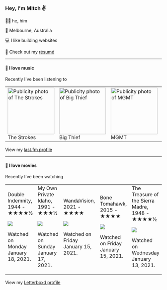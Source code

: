 <article><h3>Hey, I&#x27;m Mitch ✌️</h3><section><p>🙆‍♂️ he, him</p><p>📍 Melbourne, Australia</p><p>💻 I like building websites</p><p>📝 Check out my <a href="https://github.com/my-slab/resume">résumé</a></p></section><hr/><section><h4>💽 I love music</h4><p>Recently I&#x27;ve been listening to</p><table><tbody><td><img src="https://lastfm.freetls.fastly.net/i/u/174s/29c98431ed68a10f110cf47c89f174b3.png" height="150px" alt="Publicity photo of The Strokes"/><br/>The Strokes</td><td><img src="https://lastfm.freetls.fastly.net/i/u/174s/140fbd4e75078c59a9a1552a8dfd1d85.png" height="150px" alt="Publicity photo of Big Thief"/><br/>Big Thief</td><td><img src="https://lastfm.freetls.fastly.net/i/u/174s/996e2f00e3b7aeaca4748aed1d3bb1e3.png" height="150px" alt="Publicity photo of MGMT"/><br/>MGMT</td><td><img src="https://lastfm.freetls.fastly.net/i/u/174s/0c5e54cd3414f98ed8ee76b46cf6ab2d.png" height="150px" alt="Publicity photo of Interpol"/><br/>Interpol</td><td><img src="https://lastfm.freetls.fastly.net/i/u/174s/ef217b8ec30f02e4afc94b693fc75a27.png" height="150px" alt="Publicity photo of Playboi Carti"/><br/>Playboi Carti</td></tbody></table><span>View my <a href="https://www.last.fm/user/mylsb">last.fm profile</a></span></section><hr/><section><h4>📼 I love movies</h4><p>Recently I&#x27;ve been watching</p><table><tbody><td>Double Indemnity, 1944 - ★★★★½<br/><span> <p><img src="https://a.ltrbxd.com/resized/film-poster/5/1/1/7/3/51173-double-indemnity-0-500-0-750-crop.jpg?k=b938e9967c"/></p> <p>Watched on Monday January 18, 2021.</p> </span></td><td>My Own Private Idaho, 1991 - ★★★½<br/><span> <p><img src="https://a.ltrbxd.com/resized/film-poster/5/1/6/3/4/51634-my-own-private-idaho-0-500-0-750-crop.jpg?k=aa9d286c71"/></p> <p>Watched on Sunday January 17, 2021.</p> </span></td><td>WandaVision, 2021 - ★★★★<br/><span> <p><img src="https://a.ltrbxd.com/resized/film-poster/6/7/1/8/1/3/671813-wandavision-0-500-0-750-crop.jpg?k=afbdf2ca37"/></p> <p>Watched on Friday January 15, 2021.</p> </span></td><td>Bone Tomahawk, 2015 - ★★★★<br/><span> <p><img src="https://a.ltrbxd.com/resized/film-poster/2/2/2/2/9/8/222298-bone-tomahawk-0-500-0-750-crop.jpg?k=d5ef35b194"/></p> <p>Watched on Friday January 15, 2021.</p> </span></td><td>The Treasure of the Sierra Madre, 1948 - ★★★★½<br/><span> <p><img src="https://a.ltrbxd.com/resized/film-poster/4/9/8/8/1/49881-the-treasure-of-the-sierra-madre-0-500-0-750-crop.jpg?k=c3cbf2d758"/></p> <p>Watched on Wednesday January 13, 2021.</p> </span></td></tbody></table><span>View my <a href="https://letterboxd.com/myslab/">Letterboxd profile</a></span></section></article>